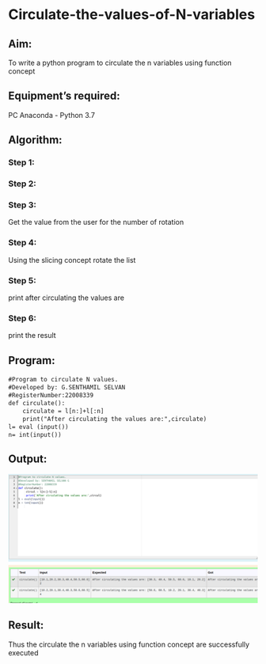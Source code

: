 # Circulate-the-values-of-N-variables
## Aim:
To write a python program to circulate the n variables using function concept
## Equipment’s required:
PC
Anaconda - Python 3.7
## Algorithm: 
### Step 1: 
### Step 2: 
### Step 3: 
Get the value from the user for the number of rotation
### Step 4: 
Using the slicing concept rotate the list

### Step 5: 
print after circulating the values are
### Step 6: 
print the result
## Program:
```
#Program to circulate N values.
#Developed by: G.SENTHAMIL SELVAN
#RegisterNumber:22008339
def circulate():
    circulate = l[n:]+l[:n]
    print("After circulating the values are:",circulate)
l= eval (input())
n= int(input())
```
## Output:
![](circulate.png)

## Result:
Thus the circulate the n variables using function concept are successfully executed


